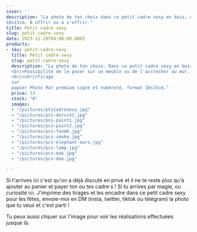 ```yaml
---
cover: ''
description: "La photo de ton choix dans ce petit cadre sexy en bois, double contour Noir et Bois clair, format 
10x15cm. À offrir ou à s'offrir."
title: Petit cadre sexy
slug: petit-cadre-sexy
date: 2023-12-20T04:00:00.000Z
products:
- sku: petit-cadre-sexy
  title: Petit cadre sexy
  slug: petit-cadre-sexy
  description: "La photo de ton choix. Dans ce petit cadre sexy en bois, double contour Noir et Bois clair. 
  <br/>Possibilité de le poser sur un meuble ou de l'accrocher au mur. 
  <br/><br/>Tirage 
  sur 
  papier Photo Mat premium signé et numéroté, format 10x15cm."
  price: 33
  stock: "0"
  images:
  - "/pictures/ptiCadreSexy.jpg"
  - "/pictures/pcs-dorure1.jpg"
  - "/pictures/pcs-paint1.jpg"
  - "/pictures/pcs-paint2.jpg"
  - "/pictures/pcs-fanmK.jpg"
  - "/pictures/pcs-smoke.jpg"
  - "/pictures/pcs-elephant-ears.jpg"
  - "/pictures/pcs-lamp.jpg"
  - "/pictures/pcs-mak.jpg"
  - "/pictures/pcs-dee.jpg"

---
```


Si t'arrives ici c'est qu'on a déjà discuté en privé et il ne te reste plus qu'à ajouter au panier et payer ton ou tes
cadre·s !
Si tu arrives par magie, ou curiosité ici. J'imprime des tirages et les encadre dans ce petit cadre sexy pour les
fêtes, envoie-moi en DM (insta, twitter, tiktok ou télégram) la photo que tu veux et c'est parti !

Tu peux  aussi cliquer sur l'image pour voir les réalisations effectuées jusque là.
